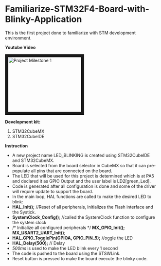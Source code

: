 # Familiarize-STM32F4-Board-with-Blinky-Application

This is the first project done to familiarize with STM development environment. 

**Youtube Video**

<a href="http://www.youtube.com/watch?feature=player_embedded&v=6JYLMo7ZYY4
" target="_blank"><img src="http://img.youtube.com/vi/6JYLMo7ZYY4/0.jpg" 
alt="Project Milestone 1" width="240" height="180" border="10" /></a>

**Development kit:**
1. STM32CubeMX
2. STM32CubeIDE

**Instruction**

* A new project name LED_BLINKING is created using STM32CubeIDE and STM32CubeMX.
* Board is selected from the board selector in CubeMX so that it can pre-populate all pins that are connected on the board.
* The LED that will be used for this project is determined which is at PA5 and declared it as GPIO Output and the user label is LD2[green_Led].
* Code is generated after all configuration is done and some of the driver will require update to support the board.
* In the main loop, HAL functions are called to make the desired LED to blink:
* **HAL_Init();** //Reset of all peripherals, Initializes the Flash interface and the Systick.
* **SystemClock_Config()**; //called the SystemClock function to configure the system clock
* /* Initialize all configured peripherals */
  **MX_GPIO_Init();**
  **MX_USART2_UART_Init()**;
* **HAL_GPIO_TogglePin(GPIOA, GPIO_PIN_5);** //oggle the LED
* **HAL_Delay(500);** // Delay 
* *500ms* is used to make the LED blink every 1 second
* The code is pushed to the board using the STSWLink.
* Reset button is pressed to make the board execute the blinky code.
